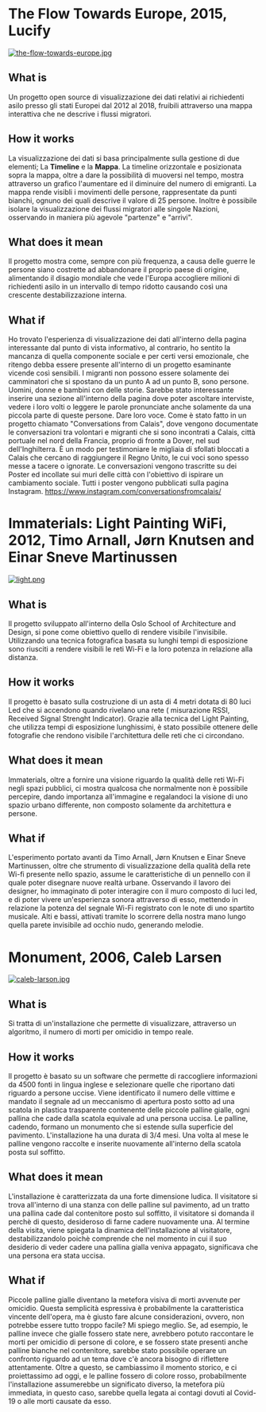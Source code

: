 

# The Flow Towards Europe, 2015, Lucify
[![the-flow-towards-europe.jpg](https://i.postimg.cc/G2hBRRx8/the-flow-towards-europe.jpg)](https://postimg.cc/Jyv739gM)
## What is

Un progetto open source di visualizzazione dei dati relativi ai richiedenti asilo presso gli stati Europei dal 2012 al 2018, fruibili attraverso una mappa interattiva che ne descrive i flussi migratori.

## How it works

La visualizzazione dei dati si basa principalmente sulla gestione di due elementi; La **Timeline** e la **Mappa**.
La timeline orizzontale e posizionata sopra la mappa, oltre a dare la possibilità di muoversi nel tempo, mostra attraverso un grafico l'aumentare ed il diminuire del numero di emigranti.
La mappa rende visibli i movimenti delle persone, rappresentate da punti bianchi, ognuno dei quali descrive il valore di 25 persone. Inoltre è possibile isolare la visualizzazione dei flussi migratori alle singole Nazioni, osservando in maniera più agevole "partenze" e "arrivi".

## What does it mean

Il progetto mostra come, sempre con più frequenza, a causa delle guerre le persone siano costrette ad abbandonare il proprio paese di origine, alimentando il disagio mondiale che vede l'Europa accogliere milioni di richiedenti asilo in un intervallo di tempo ridotto causando così una crescente destabilizzazione interna.

## What if
Ho trovato l'esperienza di visualizzazione dei dati all'interno della pagina interessante dal punto di vista informativo, al contrario, ho sentito la mancanza di quella componente sociale e per certi versi emozionale, che ritengo debba essere presente all'interno di un progetto esaminante vicende così sensibili. I migranti non possono essere solamente dei camminatori che si spostano da un punto A ad un punto B, sono persone. Uomini, donne e bambini con delle storie. Sarebbe stato interessante inserire una sezione all'interno della pagina dove poter ascoltare interviste, vedere i loro volti o leggere le parole pronunciate anche solamente da una piccola parte di queste persone. Dare loro voce. Come è stato fatto in un progetto chiamato "Conversations from Calais", dove vengono documentate le conversazioni tra  volontari e migranti che si sono incontrati a Calais, città portuale nel nord della Francia, proprio di fronte a Dover, nel sud dell'Inghilterra. È un modo per testimoniare le migliaia di sfollati bloccati a Calais  che cercano di raggiungere il Regno Unito, le cui voci sono spesso messe a tacere o ignorate. Le conversazioni vengono trascritte su dei Poster ed incollate sui muri delle città con l'obiettivo di ispirare un cambiamento sociale. Tutti i poster vengono pubblicati sulla pagina Instagram. https://www.instagram.com/conversationsfromcalais/

# Immaterials: Light Painting WiFi, 2012, Timo Arnall, Jørn Knutsen and Einar Sneve Martinussen
[![light.png](https://i.postimg.cc/SsvKpMK3/light.png)](https://postimg.cc/xJLQvqM3)
## What is

Il progetto sviluppato all'interno della Oslo School of Architecture and Design, si pone come obiettivo quello di rendere visibile l'invisibile. Utilizzando una tecnica fotografica basata su lunghi tempi di esposizione sono riusciti a rendere visibili le reti Wi-Fi e la loro potenza in relazione alla distanza.

## How it works

Il progetto è basato sulla costruzione di un asta di 4 metri dotata di 80 luci Led che si accendono quando rivelano una rete ( misurazione RSSI, Received Signal Strenght Indicator).  Grazie alla tecnica del Light Painting, che utilizza tempi di esposizione lunghissimi, è stato possibile ottenere delle fotografie che rendono visibile l'architettura delle reti che ci circondano.

## What does it mean

Immaterials, oltre a fornire una visione riguardo la qualità delle reti Wi-Fi negli spazi pubblici, ci mostra qualcosa che normalmente non è possibile percepire, dando importanza all'immagine e regalandoci la visione di uno spazio urbano differente, non composto solamente da architettura e persone.

## What if
L'esperimento portato avanti da Timo Arnall, Jørn Knutsen e Einar Sneve Martinussen, oltre che strumento di visualizzazione della qualità della rete Wi-fi presente nello spazio, assume le caratteristiche di un pennello con il quale poter disegnare nuove realtà urbane. Osservando il lavoro dei designer, ho immaginato di poter interagire con il muro composto di luci led, e di poter vivere un'esperienza sonora attraverso di esso, mettendo in relazione la potenza del segnale Wi-Fi registrato con le note di uno spartito musicale. Alti e bassi, attivati tramite lo scorrere della nostra mano lungo quella parete invisibile ad occhio nudo, generando melodie.

# Monument, 2006, Caleb Larsen 
[![caleb-larson.jpg](https://i.postimg.cc/fbHdJkLj/caleb-larson.jpg)](https://postimg.cc/Y4W0PrQh)
## What is

Si tratta di un'installazione che permette di visualizzare, attraverso un algoritmo, il numero di morti per omicidio in tempo reale.

## How it works

Il progetto è basato su un software che permette di raccogliere informazioni da 4500 fonti in lingua inglese e selezionare quelle che riportano dati riguardo a persone uccise. Viene identificato il numero delle vittime e mandato il segnale ad un meccanismo di apertura posto sotto ad una scatola in plastica trasparente contenente delle piccole palline gialle, ogni pallina che cade dalla scatola equivale ad una persona uccisa. Le palline, cadendo, formano un monumento che si estende sulla superficie del pavimento. L'installazione ha una durata di 3/4 mesi. Una volta al mese le palline vengono raccolte e inserite nuovamente all'interno della scatola posta sul soffitto.

## What does it mean

L'installazione è caratterizzata da una forte dimensione ludica. Il visitatore si trova all'interno di una stanza con delle palline sul pavimento, ad un tratto una pallina cade dal contenitore posto sul soffitto, il visitatore si domanda il perchè di questo, desideroso di farne cadere nuovamente una. Al termine della visita, viene spiegata la dinamica dell'installazione al visitatore, destabilizzandolo poichè comprende che nel momento in cui il suo desiderio di veder cadere una pallina gialla veniva appagato, significava che una persona era stata uccisa.

## What if
Piccole palline gialle diventano la metefora visiva di morti avvenute per omicidio. Questa semplicità espressiva è probabilmente la caratteristica vincente dell'opera, ma è giusto fare alcune considerazioni, ovvero, non potrebbe essere tutto troppo facile? Mi spiego meglio. Se, ad esempio, le palline invece che gialle fossero state nere, avrebbero potuto raccontare le morti per omicidio di persone di colore, e se fossero state presenti anche palline bianche nel contenitore,  sarebbe stato possibile operare un confronto riguardo ad un tema dove c'è ancora bisogno di riflettere attentamente. Oltre a questo, se cambiassimo il momento storico, e ci proiettassimo ad oggi, e le palline fossero di colore rosso, probabilmente l'installazione assumerebbe un significato diverso, la metefora più immediata, in questo caso, sarebbe quella legata ai contagi dovuti al Covid-19 o alle morti causate da esso. 
